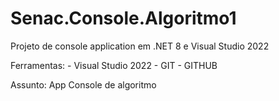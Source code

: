 # Senac.Console.Algoritmo1

Projeto de console application 
em .NET 8 e Visual Studio 2022


Ferramentas:
	- Visual Studio 2022
	- GIT
	- GITHUB

Assunto: App Console de algoritmo